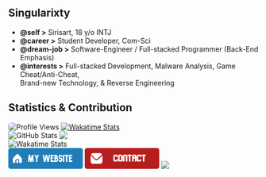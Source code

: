 ## Singularixty
- **@self >** Sirisart, 18 y/o INTJ
- **@career >** Student Developer, Com-Sci
- **@dream-job >** Software-Engineer / Full-stacked Programmer (Back-End Emphasis)
- **@interests >** Full-stacked Development, Malware Analysis, Game Cheat/Anti-Cheat,<br>Brand-new Technology, & Reverse Engineering

## Statistics & Contribution
<div align="left">
    <img src="https://komarev.com/ghpvc/?username=singularixty&style=for-the-badge" alt="Profile Views" height="28" style="border-radius: 5px;"/>
    <a href="https://wakatime.com/@018cf9a2-714f-466f-888b-349715e1f2ce">
        <img src="https://wakatime.com/badge/user/018cf9a2-714f-466f-888b-349715e1f2ce.svg?style=for-the-badge" alt="Wakatime Stats" />
    </a>
</div>

<div align="left">
  <img align="top" src="https://github-readme-stats.vercel.app/api?username=singularixty&show_icons=true&theme=github_dark&hide_border=true&include_all_commits=true" alt="GitHub Stats">
  <img align="top" src="https://github-readme-stats.vercel.app/api/top-langs/?username=singularixty&theme=github_dark&layout=compact&hide_border=true&langs_count=8">
  <br>
  <img align="top" src="https://github-readme-stats.vercel.app/api/wakatime/?username=singularixty&layout=compact&langs_count=16&hide_border=true&custom_title=Wakatime&bg_color=00000000&hide=PHP" alt="Wakatime Stats">
</div>
</details>

<div>
    <a href="https://singularixty.tech"><img src="https://github.com/Singularixty/singularixty/blob/latest-version/my-website-modified.png" width="150" /></a>
    <a href="mailto:singularixty.official@gmail.com"><img src="https://github.com/Singularixty/singularixty/blob/latest-version/contact-button.png" width="150" /></a>
    <a href="https://www.buymeacoffee.com/singularixty"><img src="https://cdn.buymeacoffee.com/buttons/v2/default-yellow.png" width="150" /></a>
</div>









